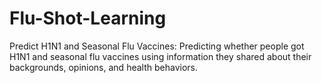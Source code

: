# Flu-Shot-Learning
Predict H1N1 and Seasonal Flu Vaccines:  Predicting whether people got H1N1 and seasonal flu vaccines using information they shared about their backgrounds, opinions, and health behaviors. 
